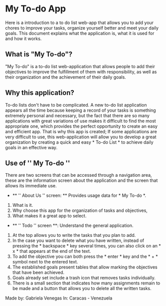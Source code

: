 # My To-do App
Here is a introduction to a to do list web-app that allows you to add your chores to improve your tasks, organize yourself better and meet your daily goals. This document explains what the application is, what it is used for and how it works.


## What is "My To-do"?
"My To-do" is a to-do list web-application that allows people to add their objectives to improve the fulfillment of them with responsibility, as well as their organization and the achievement of their daily goals.

## Why this application?
To-do lists don't have to be complicated. A new to-do list application appears all the time because keeping a record of your tasks is something extremely personal and necessary, but the fact that there are so many applications with great variations of use makes it difficult to find the most appropriate one, which provides the perfect opportunity to create an easy and efficient app. That is why this app is created; If some applications are very difficult to use, this web-application will allow you to develop a great organization by creating a quick and easy * To-do List * to achieve daily goals in an effective way.

## Use of '' My To-do ''
There are two screens that can be accessed through a navigation area, these are the information screen about the application and the screen that allows its immediate use.

 - ** '' About Us '' screen: **
Provides usage data for * My To-do *.
1. What is it.
2. Why choose this app for the organization of tasks and objectives,
3. What makes it a great app to select.

 - ** '' Todo '' screen **:
 Understand the general application.
1. At the top allows you to write the tasks that you plan to add.
2. In the case you want to delete what you have written, instead of pressing the * backspace * key several times, you can also click on an * x * that appears at the end of the text.
3. To add the objective you can both press the * enter * key and the * + * symbol next to the entered text.
4. The established goals present tables that allow marking the objectives that have been achieved.
5. Goals already set include a trash icon that removes tasks individually.
6. There is a small section that indicates how many assignments remain to be made and a button that allows you to delete all the written tasks.



Made by: Gabriela Venegas
In: Caracas - Venezuela